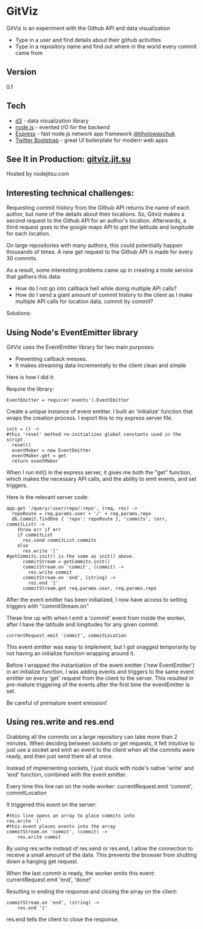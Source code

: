 GitViz
=

GitViz is an experiment with the Github API and data visualization
  - Type in a user and find details about their github activities
  - Type in a repository name and find out where in the world every commit came from


Version
-

0.1

Tech
-
* [d3] - data visualization library
* [node.js] - evented I/O for the backend
* [Express] - fast node.js network app framework [@tjholowaychuk]
* [Twitter Bootstrap] - great UI boilerplate for modern web apps

See It in Production: [gitviz.jit.su]
-

Hosted by nodejitsu.com

Interesting technical challenges:
-

Requesting commit history from the Github API returns the name of each author, but none of the details about their locations. So, Gitviz makes a second request to the Github API for an author's location. Afterwards, a third request goes to the google maps API to get the latitude and longitude for each location.

On large repositories with many authors, this could potentially happen thousands of times. A new get request to the Github API is made for every 30 commits.

As a result, some interesting problems came up in creating a node service that gathers this data:

* How do I not go into callback hell while doing multiple API calls?
* How do I send a giant amount of commit history to the client as I make multiple API calls for location data, commit by commit?

Solutions:

Using Node's EventEmitter library
-
GitViz uses the EventEmitter library for two main purposes:

* Preventing callback messes.
* It makes streaming data incrementally to the client clean and simple



Here is how I did it:

Require the library:

    EventEmitter = require('events').EventEmitter

Create a unique instance of event emitter. I built an 'initialize' function that wraps the creation process. I export this to my express server file.

    init = () ->
    #this 'reset' method re-initializes global constants used in the script.
      reset()
      eventMaker = new EventEmitter
      eventMaker.get = get
      return eventMaker

When I run init() in the express server, it gives me both the "get" function, which makes the necessary API calls, and the ability to emit events, and set triggers.

Here is the relevant server code:

    app.get '/query/:user/repo/:repo', (req, res) ->
      repoRoute = req.params.user + '/' + req.params.repo
      db.Commit.findOne { 'repo': repoRoute }, 'commits', (err, commitList) ->
        throw err if err
        if commitList
          res.send commitList.commits
        else
          res.write '['
    #getCommits.init() is the same as init() above.
          commitStream = getCommits.init()
          commitStream.on 'commit', (commit) ->
            res.write commit
          commitStream.on 'end', (string) ->
            res.end ']'
          commitStream.get req.params.user, req.params.repo

After the event emitter has been initialized, I now have access to setting triggers with "commitStream.on"

These line up with when I emit a 'commit' event from inside the worker, after I have the latitude and longitudes for any given commit:

    currentRequest.emit 'commit', commitLocation
    
This event emitter was easy to implement, but I got snagged temporarily by not having an initialize function wrapping around it.

Before I wrapped the instantiation of the event emitter ('new EventEmitter') in an initialize function, I was adding events and triggers to the same event emitter on every 'get' request from the client to the server. This resulted in pre-mature triggering of the events after the first time the eventEmitter is set.

Be careful of premature event emission!

Using res.write and res.end
-

Grabbing all the commits on a large repository can take more than 2 minutes. When deciding between sockets or get requests, it felt intuitive to just use a socket and emit an event to the client when all the commits were ready, and then just send them all at once.

Instead of implementing sockets, I just stuck with node's native 'write' and 'end' function, combined with the event emitter.

Every time this line ran on the node worker:
    currentRequest.emit 'commit', commitLocation

It triggered this event on the server:

    #this line opens an array to place commits into
    res.write '['
    #this event places events into the array
    commitStream.on 'commit', (commit) ->
        res.write commit

By using res.write instead of res.send or res.end, I allow the connection to receive a small amount of the data. This prevents the browser from shutting down a hanging get request.

When the last commit is ready, the worker emits this event:
    currentRequest.emit 'end', 'done!'
    
Resulting in ending the response and closing the array on the client:

    commitStream.on 'end', (string) ->
        res.end ']'

res.end tells the client to close the response.

[node.js]: http://nodejs.org
[Twitter Bootstrap]: http://twitter.github.com/bootstrap/
[@tjholowaychuk]: http://twitter.com/tjholowaychuk
[express]: http://expressjs.com
[gitviz.jit.su]: https://gitviz.jit.su/
[d3]: http://d3js.org/